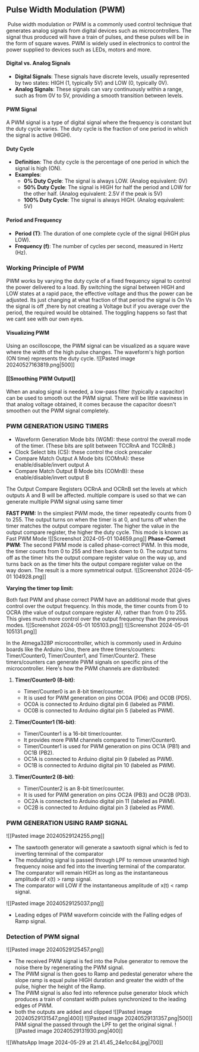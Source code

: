 
##  Pulse Width Modulation (PWM)

 Pulse width modulation or PWM is a commonly used control technique that generates analog signals from digital devices such as microcontrollers. The signal thus produced will have a train of pulses, and these pulses will be in the form of square waves. PWM is widely used in electronics to control the power supplied to devices such as LEDs, motors and more.
#### Digital vs. Analog Signals
- **Digital Signals**: These signals have discrete levels, usually represented by two states: HIGH (1, typically 5V) and LOW (0, typically 0V).
- **Analog Signals**: These signals can vary continuously within a range, such as from 0V to 5V, providing a smooth transition between levels.
#### PWM Signal
A PWM signal is a type of digital signal where the frequency is constant but the duty cycle varies. The duty cycle is the fraction of one period in which the signal is active (HIGH).
#### Duty Cycle
- **Definition**: The duty cycle is the percentage of one period in which the signal is high (ON).
- **Examples**:
  - **0% Duty Cycle**: The signal is always LOW. (Analog equivalent: 0V)
  - **50% Duty Cycle**: The signal is HIGH for half the period and LOW for the other half. (Analog equivalent: 2.5V if the peak is 5V)
  - **100% Duty Cycle**: The signal is always HIGH. (Analog equivalent: 5V)
#### Period and Frequency
- **Period (T)**: The duration of one complete cycle of the signal (HIGH plus LOW).
- **Frequency (f)**: The number of cycles per second, measured in Hertz (Hz). 
### Working Principle of PWM
PWM works by varying the duty cycle of a fixed frequency signal to control the power delivered to a load. By switching the signal between HIGH and LOW states at a rapid pace, the effective voltage and thus the power can be adjusted. Its just changing at what fraction of that period the signal is On Vs the signal is off ,there by not creating a Voltage but if you average over the period, the required would be obtained. The toggling happens so fast that we cant see with our own eyes. 
#### Visualizing PWM
Using an oscilloscope, the PWM signal can be visualized as a square wave where the width of the high pulse changes. The waveform's high portion (ON time) represents the duty cycle.
![[Pasted image 20240527163819.png|500]]
#### [[Smoothing PWM Output]]
When an analog signal is needed, a low-pass filter (typically a capacitor) can be used to smooth out the PWM signal. There will be little waviness in that analog voltage obtained, it comes because the capacitor doesn't smoothen out the PWM signal completely. 

### PWM GENERATION USING TIMERS ###
- Waveform Generation Mode bits (WGM): these control the overall mode of the timer. (These bits are split between TCCRnA and TCCRnB.)
- Clock Select bits (CS): these control the clock prescaler
- Compare Match Output A Mode bits (COMnA): these enable/disable/invert output A
- Compare Match Output B Mode bits (COMnB): these enable/disable/invert output B

The Output Compare Registers OCRnA and OCRnB set the levels at which outputs A and B will be affected. multiple compare is used so that we can generate multiple PWM signal using same timer

**FAST PWM:**
In the simplest PWM mode, the timer repeatedly counts from 0 to 255. The output turns on when the timer is at 0, and turns off when the timer matches the output compare register. The higher the value in the output compare register, the higher the duty cycle. This mode is known as Fast PWM Mode
![[Screenshot 2024-05-01 104659.png]]
**Phase-Correct PWM**:
The second PWM mode is called phase-correct PWM. In this mode, the timer counts from 0 to 255 and then back down to 0. The output turns off as the timer hits the output compare register value on the way up, and turns back on as the timer hits the output compare register value on the way down. The result is a more symmetrical output.
![[Screenshot 2024-05-01 104928.png]]

**Varying the timer top limit:**

Both fast PWM and phase correct PWM have an additional mode that gives control over the output frequency. In this mode, the timer counts from 0 to OCRA (the value of output compare register A), rather than from 0 to 255. This gives much more control over the output frequency than the previous modes.
![[Screenshot 2024-05-01 105103.png]]
![[Screenshot 2024-05-01 105131.png]]

In the Atmega328P microcontroller, which is commonly used in Arduino boards like the Arduino Uno, there are three timers/counters: Timer/Counter0, Timer/Counter1, and Timer/Counter2. These timers/counters can generate PWM signals on specific pins of the microcontroller. Here's how the PWM channels are distributed:
1. **Timer/Counter0 (8-bit)**:
   - Timer/Counter0 is an 8-bit timer/counter.
   - It is used for PWM generation on pins OC0A (PD6) and OC0B (PD5).
   - OC0A is connected to Arduino digital pin 6 (labeled as PWM).
   - OC0B is connected to Arduino digital pin 5 (labeled as PWM).

2. **Timer/Counter1 (16-bit)**:
   - Timer/Counter1 is a 16-bit timer/counter.
   - It provides more PWM channels compared to Timer/Counter0.
   - Timer/Counter1 is used for PWM generation on pins OC1A (PB1) and OC1B (PB2).
   - OC1A is connected to Arduino digital pin 9 (labeled as PWM).
   - OC1B is connected to Arduino digital pin 10 (labeled as PWM).

3. **Timer/Counter2 (8-bit)**:
   - Timer/Counter2 is an 8-bit timer/counter.
   - It is used for PWM generation on pins OC2A (PB3) and OC2B (PD3).
   - OC2A is connected to Arduino digital pin 11 (labeled as PWM).
   - OC2B is connected to Arduino digital pin 3 (labeled as PWM).
### PWM GENERATION USING RAMP SIGNAL ###
![[Pasted image 20240529124255.png]]
- The sawtooth generator will generate a sawtooth signal which is fed to inverting terminal of the comparator
- The modulating signal is passed through LPF to remove unwanted high frequency noise and fed into the inverting terminal of the comparator.
- The comparator will remain HIGH as long as the instantaneous amplitude of x(t) > ramp signal.
- The comparator will LOW if the instantaneous amplitude of x(t) < ramp signal.

![[Pasted image 20240529125037.png]]
- Leading edges of PWM waveform coincide with the Falling edges of Ramp signal.


### Detection of PWM signal ###
![[Pasted image 20240529125457.png]]
- The received PWM signal is fed into the Pulse generator to remove the noise there by regenerating the PWM signal.
- The PWM signal is then goes to Ramp and pedestal generator where the slope ramp is equal pulse HIGH duration and greater the width of the pulse, higher the height of the Ramp.
- The PWM signal is also fed into reference pulse generator block which produces a train of constant width pulses synchronized to the leading edges of PWM.
- both the outputs are added and clipped 
![[Pasted image 20240529131547.png|400]]
![[Pasted image 20240529131357.png|500]]
PAM signal the passed through the LPF to get the original signal.
![[Pasted image 20240529131930.png|400]]

![[WhatsApp Image 2024-05-29 at 21.41.45_24e1cc84.jpg|700]]